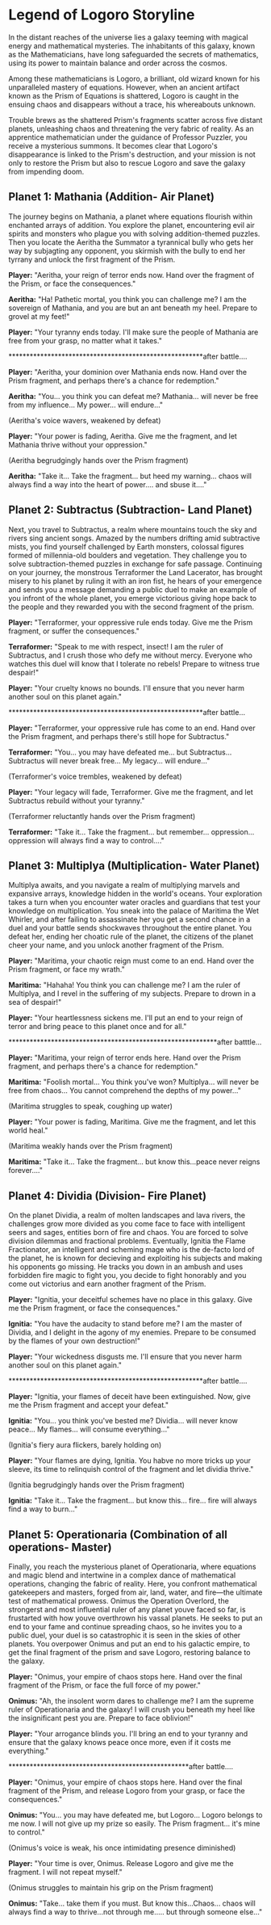# Legend of Logoro Storyline
In the distant reaches of the universe lies a galaxy teeming with magical energy and mathematical mysteries. The inhabitants of this galaxy, known as the Mathematicians, have long safeguarded the secrets of mathematics, using its power to maintain balance and order across the cosmos.

Among these mathematicians is Logoro, a brilliant, old wizard known for his unparalleled mastery of equations. However, when an ancient artifact known as the Prism of Equations is shattered, Logoro is caught in the ensuing chaos and disappears without a trace, his whereabouts unknown.

Trouble brews as the shattered Prism's fragments scatter across five distant planets, unleashing chaos and threatening the very fabric of reality. As an apprentice mathematician under the guidance of Professor Puzzler, you receive a mysterious summons. It becomes clear that Logoro's disappearance is linked to the Prism's destruction, and your mission is not only to restore the Prism but also to rescue Logoro and save the galaxy from impending doom.

## Planet 1: Mathania (Addition- Air Planet)
The journey begins on Mathania, a planet where equations flourish within enchanted arrays of addition. You explore the planet, encountering evil air spirits and monsters who plague you with solving addition-themed puzzles. Then you locate the Aeritha the Summator a tyrannical bully who gets her way by subjagting any opponent, you skirmish with the bully to end her tyrrany and unlock the first fragment of the Prism.

**Player:** "Aeritha, your reign of terror ends now. Hand over the fragment of the Prism, or face the consequences."

**Aeritha:** "Ha! Pathetic mortal, you think you can challenge me? I am the sovereign of Mathania, and you are but an ant beneath my heel. Prepare to grovel at my feet!"

**Player:** "Your tyranny ends today. I'll make sure the people of Mathania are free from your grasp, no matter what it takes."

*******************************************************after battle....

**Player:** "Aeritha, your dominion over Mathania ends now. Hand over the Prism fragment, and perhaps there's a chance for redemption."

**Aeritha:** "You... you think you can defeat me? Mathania... will never be free from my influence... My power... will endure..."

(Aeritha's voice wavers, weakened by defeat)

**Player:** "Your power is fading, Aeritha. Give me the fragment, and let Mathania thrive without your oppression."

(Aeritha begrudgingly hands over the Prism fragment)

**Aeritha:** "Take it... Take the fragment... but heed my warning... chaos will always find a way into the heart of power.... and sbuse it...."

## Planet 2: Subtractus (Subtraction- Land Planet)
Next, you travel to Subtractus, a realm where mountains touch the sky and rivers sing ancient songs. Amazed by the numbers drifting amid subtractive mists, you find yourself challenged by Earth monsters, colossal figures formed of millennia-old boulders and vegetation. They challenge you to solve subtraction-themed puzzles in exchange for safe passage. Continuing on your journey, the monstrous Terraformer the Land Lacerator, has brought misery to his planet by ruling it with an iron fist, he hears of your emergence and sends you a message demanding a public duel to make an example of you infront of the whole planet, you emerge victorious giving hope back to the people and they rewarded you with the second fragment of the prism.

**Player:** "Terraformer, your oppressive rule ends today. Give me the Prism fragment, or suffer the consequences."

**Terraformer:** "Speak to me with respect, insect! I am the ruler of Subtractus, and I crush those who defy me without mercy. Everyone who watches this duel will know that I tolerate no rebels! Prepare to witness true despair!"

**Player:** "Your cruelty knows no bounds. I'll ensure that you never harm another soul on this planet again."

*******************************************************after battle...

**Player:** "Terraformer, your oppressive rule has come to an end. Hand over the Prism fragment, and perhaps there's still hope for Subtractus."

**Terraformer:** "You... you may have defeated me... but Subtractus... Subtractus will never break free... My legacy... will endure..."

(Terraformer's voice trembles, weakened by defeat)

**Player:** "Your legacy will fade, Terraformer. Give me the fragment, and let Subtractus rebuild without your tyranny."

(Terraformer reluctantly hands over the Prism fragment)

**Terraformer:** "Take it... Take the fragment... but remember... oppression... oppression will always find a way to control...."


## Planet 3: Multiplya (Multiplication- Water Planet)
Multiplya awaits, and you navigate a realm of multiplying marvels and expansive arrays, knowledge hidden in the world's oceans. Your exploration takes a turn when you encounter water oracles and guardians that test your knowledge on multiplication.  You sneak into the palace of Maritima the Wet Whirler, and after failing to assassinate her you get a second chance in a duel and your battle sends shockwaves throughout the entire planet. You defeat her, ending her choatic rule of the planet, the citizens of the planet cheer your name, and you unlock another fragment of the Prism.

**Player:** "Maritima, your chaotic reign must come to an end. Hand over the Prism fragment, or face my wrath."

**Maritima:** "Hahaha! You think you can challenge me? I am the ruler of Multiplya, and I revel in the suffering of my subjects. Prepare to drown in a sea of despair!"

**Player:** "Your heartlessness sickens me. I'll put an end to your reign of terror and bring peace to this planet once and for all."

***********************************************************after batttle...

**Player:** "Maritima, your reign of terror ends here. Hand over the Prism fragment, and perhaps there's a chance for redemption."

**Maritima:** "Foolish mortal... You think you've won? Multiplya... will never be free from chaos... You cannot comprehend the depths of my power..."

(Maritima struggles to speak, coughing up water)

**Player:** "Your power is fading, Maritima. Give me the fragment, and let this world heal."

(Maritima weakly hands over the Prism fragment)

**Maritima:** "Take it... Take the fragment... but know this...peace never reigns forever...."


## Planet 4: Dividia (Division- Fire Planet)
On the planet Dividia, a realm of molten landscapes and lava rivers, the challenges grow more divided as you come face to face with intelligent seers and sages, entities born of fire and chaos. You are forced to solve division dilemmas and fractional problems. Eventually, Ignitia the Flame Fractionator, an intelligent and scheming mage who is the de-facto lord of the planet, he is known for decieving and exploiting his subjects and making his opponents go missing. He tracks you down in an ambush and uses forbidden fire magic to fight you, you decide to fight honorably and you come out victorius and earn another fragment of the Prism.

**Player:** "Ignitia, your deceitful schemes have no place in this galaxy. Give me the Prism fragment, or face the consequences."

**Ignitia:** "You have the audacity to stand before me? I am the master of Dividia, and I delight in the agony of my enemies. Prepare to be consumed by the flames of your own destruction!"

**Player:** "Your wickedness disgusts me. I'll ensure that you never harm another soul on this planet again."

*******************************************************after battle....

**Player:** "Ignitia, your flames of deceit have been extinguished. Now, give me the Prism fragment and accept your defeat."

**Ignitia:** "You... you think you've bested me? Dividia... will never know peace... My flames... will consume everything..."

(Ignitia's fiery aura flickers, barely holding on)

**Player:** "Your flames are dying, Ignitia. You habve no more tricks up your sleeve, its time to relinquish control of the fragment and let dividia thrive."

(Ignitia begrudgingly hands over the Prism fragment)

**Ignitia:** "Take it... Take the fragment... but know this... fire... fire will always find a way to burn..."


## Planet 5: Operationaria (Combination of all operations- Master)
Finally, you reach the mysterious planet of Operationaria, where equations and magic blend and intertwine in a complex dance of mathematical operations, changing the fabric of reality. Here, you confront mathematical gatekeepers and masters, forged from air, land, water, and fire—the ultimate test of mathematical prowess. Onimus the Operation Overlord, the strongerst and most influential ruler of any planet youve faced so far, is frustarted with how youve overthrown his vassal planets. He seeks to put an end to your fame and continue spreading chaos, so he invites you to a public duel, your duel is so catastrophic it is seen in the skies of other planets. You overpower Onimus and put an end to his galactic empire, to get the final fragment of the prism and save Logoro, restoring balance to the galaxy.

**Player:** "Onimus, your empire of chaos stops here. Hand over the final fragment of the Prism, or face the full force of my power."

**Onimus:** "Ah, the insolent worm dares to challenge me? I am the supreme ruler of Operationaria and the galaxy! I will crush you beneath my heel like the insignificant pest you are. Prepare to face oblivion!"

**Player:** "Your arrogance blinds you. I'll bring an end to your tyranny and ensure that the galaxy knows peace once more, even if it costs me everything."

***************************************************after battle....

**Player:** "Onimus, your empire of chaos stops here. Hand over the final fragment of the Prism, and release Logoro from your grasp, or face the consequences."

**Onimus:** "You... you may have defeated me, but Logoro... Logoro belongs to me now. I will not give up my prize so easily. The Prism fragment... it's mine to control."

(Onimus's voice is weak, his once intimidating presence diminished)

**Player:** "Your time is over, Onimus. Release Logoro and give me the fragment. I will not repeat myself."

(Onimus struggles to maintain his grip on the Prism fragment)

**Onimus:** "Take... take them if you must. But know this...Chaos... chaos will always find a way to thrive...not through me..... but through someone else..."
